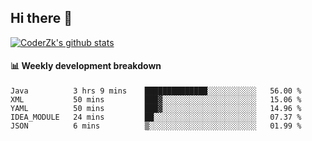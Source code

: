 ## Hi there 👋

[![CoderZk's github stats](https://github-readme-stats.vercel.app/api?username=zhoukuo123&show_icons=true&count_private=true)](https://github.com/anuraghazra/github-readme-stats)

#### :bar_chart: Weekly development breakdown

<!--START_SECTION:waka-->
```text
Java          3 hrs 9 mins    ██████████████░░░░░░░░░░░   56.00 % 
XML           50 mins         ███▓░░░░░░░░░░░░░░░░░░░░░   15.06 % 
YAML          50 mins         ███▓░░░░░░░░░░░░░░░░░░░░░   14.96 % 
IDEA_MODULE   24 mins         ██░░░░░░░░░░░░░░░░░░░░░░░   07.37 % 
JSON          6 mins          ▒░░░░░░░░░░░░░░░░░░░░░░░░   01.99 % 
```
<!--END_SECTION:waka-->
